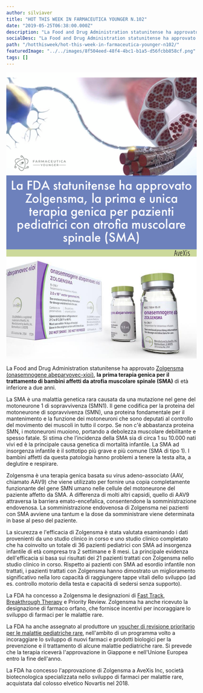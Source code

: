 ```yaml
---
author: silviaver
title: "HOT THIS WEEK IN FARMACEUTICA YOUNGER N.102"
date: "2019-05-25T06:38:00.000Z"
description: "La Food and Drug Administration statunitense ha approvato Zolgensma (onasemnogene abeparvovec-xioi), la prima terapia genica per il trattamento di bambini affetti da atrofia muscolare spinale (SMA) di età inferiore a due anni. L'incidenza della SMA è circa 1 su 10.000 nati vivi ed è la principale causa genetica di mortalità infantile. "
socialDesc: "La Food and Drug Administration statunitense ha approvato Zolgensma (onasemnogene abeparvovec-xioi), la prima terapia genica per il trattamento di bambini affetti da atrofia muscolare spinale (SMA) di età inferiore a due anni. L'incidenza della SMA è circa 1 su 10.000 nati vivi ed è la principale causa genetica di mortalità infantile."
path: "/hotthisweek/hot-this-week-in-farmaceutica-younger-n102/"
featuredImage: "../../images/8f504eed-48f4-4bc1-b1a5-d56fcbb858cf.png"
tags: []
---
```


![](../../images/8f504eed-48f4-4bc1-b1a5-d56fcbb858cf.png)

La Food and Drug Administration statunitense ha approvato [Zolgensma (onasemnogene abeparvovec-xioi)](https://www.fda.gov/news-events/press-announcements/fda-approves-innovative-gene-therapy-treat-pediatric-patients-spinal-muscular-atrophy-rare-disease), **la prima terapia genica per il trattamento di bambini affetti da atrofia muscolare spinale (SMA)** di età inferiore a due anni.

La SMA è una malattia genetica rara causata da una mutazione nel gene del motoneurone 1 di sopravvivenza (SMN1). Il gene codifica per la proteina del motoneurone di sopravvivenza (SMN), una proteina fondamentale per il mantenimento e la funzione dei motoneuroni che sono deputati al controllo del movimento dei muscoli in tutto il corpo. Se non c'è abbastanza proteina SMN, i motoneuroni muoiono, portando a debolezza muscolare debilitante e spesso fatale. Si stima che l’incidenza della SMA sia di circa 1 su 10.000 nati vivi ed è la principale causa genetica di mortalità infantile. La SMA ad insorgenza infantile è il sottotipo più grave e più comune (SMA di tipo 1). I bambini affetti da questa patologia hanno problemi a tenere la testa alta, a deglutire e respirare.

Zolgensma è una terapia genica basata su virus adeno-associato (AAV, chiamato AAV9) che viene utilizzato per fornire una copia completamente funzionante del gene SMN umano nelle cellule del motoneurone del paziente affetto da SMA. A differenza di molti altri capsidi, quello di AAV9 attraversa la barriera emato-encefalica, consentendone la somministrazione endovenosa. La somministrazione endovenosa di Zolgensma nei pazienti con SMA avviene una tantum e la dose da somministrare viene determinata in base al peso del paziente.

La sicurezza e l'efficacia di Zolgensma è stata valutata esaminando i dati provenienti da uno studio clinico in corso e uno studio clinico completato che ha coinvolto un totale di 36 pazienti pediatrici con SMA ad insorgenza infantile di età compresa tra 2 settimane e 8 mesi. La principale evidenza dell'efficacia si basa sui risultati dei 21 pazienti trattati con Zolgensma nello studio clinico in corso. Rispetto ai pazienti con SMA ad esordio infantile non trattati, i pazienti trattati con Zolgensma hanno dimostrato un miglioramento significativo nella loro capacità di raggiungere tappe vitali dello sviluppo (ad es. controllo motorio della testa e capacità di sedersi senza supporto).

La FDA ha concesso a Zolgensma le designazioni di [Fast Track](https://www.farmaceuticayounger.science/blog/2019/05/fast-track/), [Breakthrough Therapy](https://www.farmaceuticayounger.science/blog/2019/05/fast-track/) e Priority Review. Zolgensma ha anche ricevuto la designazione di farmaco orfano, che fornisce incentivi per incoraggiare lo sviluppo di farmaci per le malattie rare.

La FDA ha anche assegnato al produttore un [voucher di revisione prioritario per le malattie pediatriche rare](https://www.fda.gov/industry/developing-products-rare-diseases-conditions/rare-pediatric-disease-rpd-designation-program), nell'ambito di un programma volto a incoraggiare lo sviluppo di nuovi farmaci e prodotti biologici per la prevenzione e il trattamento di alcune malattie pediatriche rare. Si prevede che la terapia riceverà l'approvazione in Giappone e nell'Unione Europea entro la fine dell'anno.

La FDA ha concesso l'approvazione di Zolgensma a AveXis Inc, società biotecnologica specializzata nello sviluppo di farmaci per malattie rare, acquistata dal colosso elvetico Novartis nel 2018.
